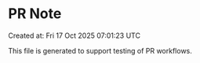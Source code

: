# PR Note

Created at: Fri 17 Oct 2025 07:01:23 UTC

This file is generated to support testing of PR workflows.
